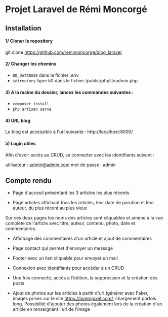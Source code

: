 # Projet Laravel de Rémi Moncorgé


## Installation 
#### 1/ Cloner le repository 

git clone https://github.com/remimoncorge/blog_laravel

#### 2/  Changer les chemins 

 - `DB_DATABASE` dans le fichier .env
 - `$directory` ligne 50 dans le fichier /public/phpliteadmin.php



#### 3) A la racine du dossier, lancez les commandes suivantes : 

 -  ```composer install```
 -  ```php artisan serve```


#### 4) URL blog

Le blog est accessible à l'url suivante : http://localhost:8000/


#### 5) Login utiles

Afin d'avoir accès au CRUD, se connecter avec les identifiants suivant : 

utilisateur : admin@admin.com
mot de passe : admin



## Compte rendu

- Page d'acceuil présentant les 3 articles les plus récents

- Page articles affichant tous les articles, leur date de parution et leur auteur, du plus récent au plus vieux

Sur ces deux pages les noms des articles sont cliquables et amène à la vue complète de l'article avec titre, auteur, contenu, photo, date et commentaires. 

- Affichage des commentaires d'un article et ajout de commentaires

- Page contact qui permet d'envoyer un message

- Footer avec un lien cliquable pour envoyer un mail

- Connexion avec identifiants pour accéder à un CRUD

- Une fois connecté, accès à l'édition, la suppression et la création des posts

- Ajout de photos sur les articles à partir d'url (générer avec Faker, images prises sur le site https://lorempixel.com/, chargement parfois long. Possibilité d'ajouter des photos également lors de la création d'un article en renseignant l'url de l'image




